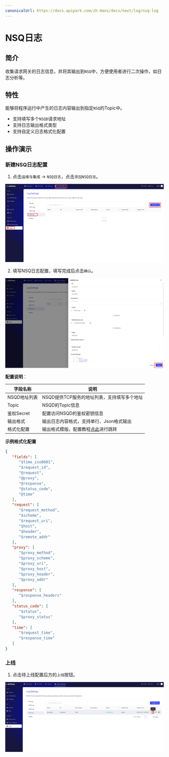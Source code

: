 ```yaml
---
canonicalUrl: https://docs.apipark.com/zh-Hans/docs/next/log/nsq-log
---
```




# NSQ日志

## 简介

收集请求网关的日志信息，并将其输出到`NSQ`中，方便使用者进行二次操作，如日志分析等。

## 特性

能够将程序运行中产生的日志内容输出到指定`NSQ`的Topic中。

* 支持填写多个`NSQD`请求地址
* 支持日志输出格式类型
* 支持自定义日志格式化配置

## 操作演示

### 新建NSQ日志配置

1. 点击`运维与集成` -> `NSQ日志`，点击`添加NSQ日志`。

![](images/2024-10-27/936703be2a7022424dadd0c2547848da320ea888223dbae357f56ed6243525e5.png)  


2. 填写NSQ日志配置，填写完成后点击`确认`。

![](images/2024-10-27/39ac43d5308e20cf1ebc0a2374e63ffd72803d39de8e43fad99ddfd3a171b435.png)  

**配置说明**：

| 字段名称     | 说明                                                         |
| ------------ | ------------------------------------------------------------ |
| NSQD地址列表 | NSQD提供TCP服务的地址列表，支持填写多个地址                  |
| Topic        | NSQD的Topic信息                                              |
| 鉴权Secret   | 配置访问NSQD的鉴权密钥信息                                   |
| 输出格式     | 输出日志内容格式，支持单行、Json格式输出                     |
| 格式化配置   | 输出格式模版，配置教程[点此](https://help.apinto.com/docs/formatter)进行跳转 |

**示例格式化配置**

```json
{
   "fields": [
      "$time_iso8601",
      "$request_id",
      "@request",
      "@proxy",
      "@response",
      "@status_code",
      "@time"
   ],
   "request": [
      "$request_method",
      "$scheme",
      "$request_uri",
      "$host",
      "$header",
      "$remote_addr"
   ],
   "proxy": [
      "$proxy_method",
      "$proxy_scheme",
      "$proxy_uri",
      "$proxy_host",
      "$proxy_header",
      "$proxy_addr"
   ],
   "response": [
      "$response_headers"
   ],
   "status_code": [
      "$status",
      "$proxy_status"
   ],
   "time": [
      "$request_time",
      "$response_time"
   ]
}
```


### 上线
1. 点击待上线配置后方的`上线`按钮。

![](images/2024-10-27/d0ed6a8ef56b7303297b97630d0ad2a99d11f834b9764660e6fb613fecd118c6.png)  

